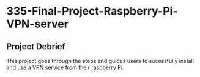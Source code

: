 # 335-Final-Project-Raspberry-Pi-VPN-server

## Project Debrief

This project goes through the steps and guides users to sucessfully install and use a VPN service from their raspberry Pi.
